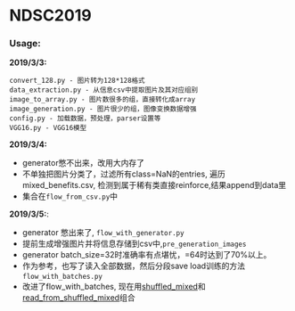 # NDSC2019

### Usage:

**2019/3/3:**
```
convert_128.py - 图片转为128*128格式
data_extraction.py - 从信息csv中提取图片及其对应组别
image_to_array.py - 图片数很多的组，直接转化成array
image_generation.py - 图片很少的组，图像变换数据增强
config.py - 加载数据，预处理，parser设置等
VGG16.py - VGG16模型
```

**2019/3/4:**
- generator憋不出来，改用大内存了
- 不单独把图片分类了，过滤所有class=NaN的entries, 遍历mixed_benefits.csv, 检测到属于稀有类直接reinforce,结果append到data里
- 集合在```flow_from_csv.py```中

**2019/3/5:**:
- generator 憋出来了, ```flow_with_generator.py```
- 提前生成增强图片并将信息存储到csv中,```pre_generation_images```
- generator batch_size=32时准确率有点堪忧，=64时达到了70%以上。
- 作为参考，也写了读入全部数据，然后分段save load训练的方法 ```flow_with_batches.py```
- 改进了flow_with_batches, 现在用[shuffled_mixed](https://github.com/dabaitudiu/NDSC2019/blob/master/shuffled_mixed.py)和[read_from_shuffled_mixed](https://github.com/dabaitudiu/NDSC2019/blob/master/read_from_shuffled_mixed.py)组合
